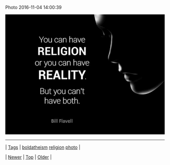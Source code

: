 <!--
title: Photo 2016-11-04 14
date: 2020-06-28T15:27:00.134Z
tags: boldatheism, religion, photo
-->


Photo 2016-11-04 14:00:39

![](152727206947-0.jpg)

<!--BOTTOM-POST-NAVIGATION-->
---

| [Tags](tags.md) | [boldatheism](tag-boldatheism.md) [religion](tag-religion.md) [photo](tag-photo.md) |

| [Newer](152721629319.md) | [Top](index.md) | [Older](152735110910.md) |